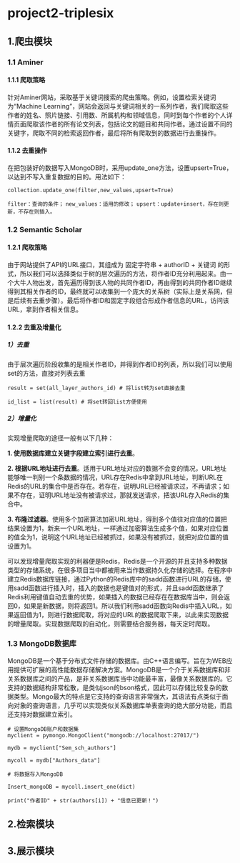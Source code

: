 # project2-triplesix

## 1.爬虫模块

### 1.1 Aminer
#### 1.1.1 爬取策略
针对Aminer网站，采取基于关键词搜索的爬虫策略。例如，设置检索关键词为“Machine Learning”，网站会返回与关键词相关的一系列作者，我们爬取这些作者的姓名、照片链接、引用数、所属机构和领域信息，同时到每个作者的个人详情页面爬取该作者的所有论文列表，包括论文的题目和共同作者。通过设置不同的关键字，爬取不同的检索返回作者，最后将所有爬取到的数据进行去重操作。
#### 1.1.2 去重操作
在把包装好的数据写入MongoDB时，采用update_one方法，设置upsert=True，以达到不写入重复数据的目的。用法如下：

`collection.update_one(filter,new_values,upsert=True)`

`filter：查询的条件；`
`new_values：适用的修改；`
`upsert：update+insert，存在则更新，不存在则插入。`

### 1.2 Semantic Scholar
#### 1.2.1 爬取策略
由于网站提供了API的URL接口，其组成为 固定字符串 + authorID + 关键词 的形式，所以我们可以选择类似于树的层次遍历的方法，将作者ID充分利用起来。由一个大牛人物出发，首先遍历得到该人物的共同作者ID，再由得到的共同作者ID继续得到其相关作者的ID，最终就可以收集到一个庞大的关系树（实际上是关系网，但是后续有去重步骤）。最后将作者ID和固定字段组合形成作者信息的URL，访问该URL，拿到作者相关信息。
#### 1.2.2 去重及增量化
##### 1）去重
由于层次遍历阶段收集的是相关作者ID，并得到作者ID的列表，所以我们可以使用set的方法，直接对列表去重

`result = set(all_layer_authors_id) # 将list转为set直接去重`

`id_list = list(result) # 将set转回list方便使用`
##### 2）增量化
实现增量爬取的途径一般有以下几种：

**1. 使用数据库建立关键字段建立索引进行去重**。

**2. 根据URL地址进行去重**。适用于URL地址对应的数据不会变的情况，URL地址能够唯一判别一个条数据的情况，URL存在Redis中拿到URL地址，判断URL在Redis的URL的集合中是否存在。若存在，说明URL已经被请求过，不再请求；如果不存在，证明URL地址没有被请求过，那就发送请求，把该URL存入Redis的集合中。

**3. 布隆过滤器**。使用多个加密算法加密URL地址，得到多个值往对应值的位置把结果设置为1，新来一个URL地址，一样通过加密算法生成多个值，如果对应位置的值全为1，说明这个URL地址已经被抓过，如果没有被抓过，就把对应位置的值设置为1。

   可以发现增量爬取实现的利器便是Redis，Redis是一个开源的并且支持多种数据类型的存储系统，在很多项目当中都被用来当作数据持久化存储的选择。在程序中建立Redis数据库链接，通过Python的Redis库中的sadd函数进行URL的存储，使用sadd函数进行插入时，插入的数据也是键值对的形式，并且sadd函数继承了Redis利用键值自动去重的优势，如果插入的数据已经存在在数据库当中，则会返回0，如果是新数据，则将返回1。所以我们利用sadd函数向Redis中插入URL，如果返回值为1，则进行数据爬取，将对应的URL的数据爬取下来，以此来实现数据的增量爬取。实现数据爬取的自动化，则需要结合服务器，每天定时爬取。

### 1.3 MongoDB数据库

MongoDB是一个基于分布式文件存储的数据库。由C++语言编写。旨在为WEB应用提供可扩展的高性能数据存储解决方案。MongoDB是一个介于关系数据库和非关系数据库之间的产品，是非关系数据库当中功能最丰富，最像关系数据库的。它支持的数据结构非常松散，是类似json的bson格式，因此可以存储比较复杂的数据类型。Mongo最大的特点是它支持的查询语言非常强大，其语法有点类似于面向对象的查询语言，几乎可以实现类似关系数据库单表查询的绝大部分功能，而且还支持对数据建立索引。
```
# 设置MongoDB账户和数据集
myclient = pymongo.MongoClient("mongodb://localhost:27017/")

mydb = myclient["Sem_sch_authors"]

mycoll = mydb["Authors_data"]
```
```
# 将数据存入MongoDB

Insert_mongoDB = mycoll.insert_one(dict)

print("作者ID" + str(authors[i]) + "信息已更新！")
```

## 2.检索模块


## 3.展示模块
